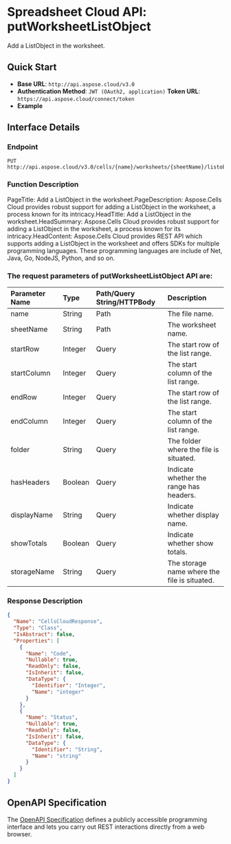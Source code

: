 
# **Spreadsheet Cloud API: putWorksheetListObject**

Add a ListObject in the worksheet. 


## **Quick Start**

- **Base URL**: `http://api.aspose.cloud/v3.0`
- **Authentication Method**: `JWT (OAuth2, application)`  **Token URL**: `https://api.aspose.cloud/connect/token`
- **Example** 

## **Interface Details**

### **Endpoint** 

```
PUT http://api.aspose.cloud/v3.0/cells/{name}/worksheets/{sheetName}/listobjects
```
### **Function Description**
PageTitle: Add a ListObject in the worksheet.PageDescription: Aspose.Cells Cloud provides robust support for adding a ListObject in the worksheet, a process known for its intricacy.HeadTitle: Add a ListObject in the worksheet.HeadSummary: Aspose.Cells Cloud provides robust support for adding a ListObject in the worksheet, a process known for its intricacy.HeadContent: Aspose.Cells Cloud provides REST API which supports adding a ListObject in the worksheet and offers SDKs for multiple programming languages. These programming languages are include of Net, Java, Go, NodeJS, Python, and so on.

### The request parameters of **putWorksheetListObject** API are: 

| Parameter Name | Type | Path/Query String/HTTPBody | Description | 
| :- | :- | :- |:- | 
|name|String|Path|The file name.|
|sheetName|String|Path|The worksheet name.|
|startRow|Integer|Query|The start row of the list range.|
|startColumn|Integer|Query|The start column of the list range.|
|endRow|Integer|Query|The start row of the list range.|
|endColumn|Integer|Query|The start column of the list range.|
|folder|String|Query|The folder where the file is situated.|
|hasHeaders|Boolean|Query|Indicate whether the range has headers.|
|displayName|String|Query|Indicate whether display name.|
|showTotals|Boolean|Query|Indicate whether show totals.|
|storageName|String|Query|The storage name where the file is situated.|

### **Response Description**
```json
{
  "Name": "CellsCloudResponse",
  "Type": "Class",
  "IsAbstract": false,
  "Properties": [
    {
      "Name": "Code",
      "Nullable": true,
      "ReadOnly": false,
      "IsInherit": false,
      "DataType": {
        "Identifier": "Integer",
        "Name": "integer"
      }
    },
    {
      "Name": "Status",
      "Nullable": true,
      "ReadOnly": false,
      "IsInherit": false,
      "DataType": {
        "Identifier": "String",
        "Name": "string"
      }
    }
  ]
}
```


## OpenAPI Specification

The [OpenAPI Specification](https://reference.aspose.cloud/cells/#/ListObjectsController/PutWorksheetListObject) defines a publicly accessible programming interface and lets you carry out REST interactions directly from a web browser.
